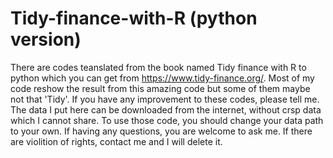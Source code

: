 # Tidy-finance-with-R (python version)
There are codes teanslated from the book named Tidy finance with R to python which you can get from https://www.tidy-finance.org/.
Most of my code reshow the result from this amazing code but some of them maybe not that 'Tidy'. If you have any improvement to these codes, please tell me.
The data I put here can be downloaded from the internet, without crsp data which I cannot share. 
To use those code, you should change your data path to your own. If having any questions, you are welcome to ask me. 
If there are violition of rights, contact me and I will delete it.
